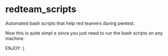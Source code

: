 # redteam_scripts
Automated bash scripts that help red teamers during pentest.

Now this is quite simpl e since you just need to run the bash scripts on any machine.

ENJOY :)
